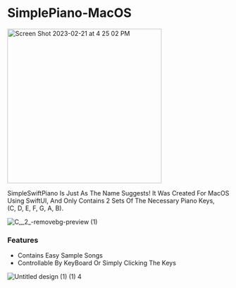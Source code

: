 # SimplePiano-MacOS
<img width="350" alt="Screen Shot 2023-02-21 at 4 25 02 PM" src="https://user-images.githubusercontent.com/125146109/220464251-ee3aef3a-8c42-46b0-bd7b-654c608a1c1f.png">

<p>SimpleSwiftPiano Is Just As The Name Suggests! It Was Created For MacOS Using SwiftUI, And Only Contains 2 Sets Of The Necessary Piano Keys, <br>(C, D, E, F, G, A, B). </p>

![C__2_-removebg-preview (1)](https://user-images.githubusercontent.com/125146109/220463829-53f71583-ca7a-4863-8872-767f147a2588.png)

<h3>Features</h3>
<ul>
  <li>Contains Easy Sample Songs</li>
  <li>Controllable By KeyBoard Or Simply Clicking The Keys</li>
</ul>

![Untitled design (1) (1) 4](https://user-images.githubusercontent.com/125146109/220461515-eb909636-8218-462d-bf50-ca6dc39e888c.png)

